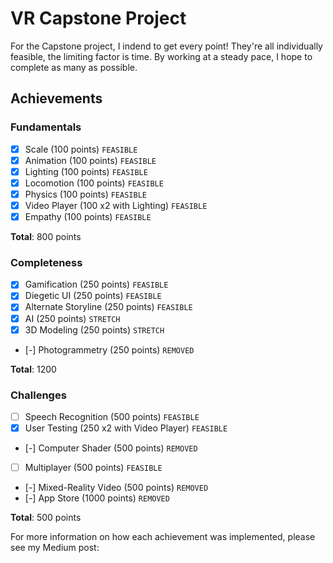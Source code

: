 # VR Capstone Project

For the Capstone project, I indend to get every point! They're all individually feasible, the limiting factor is time. By working at a steady pace, I hope to complete as many as possible. 

## Achievements
### Fundamentals
- [X] Scale (100 points) ``````FEASIBLE``````
- [X] Animation (100 points) ```FEASIBLE```
- [X] Lighting (100 points) ```FEASIBLE```
- [X] Locomotion (100 points) ```FEASIBLE```
- [X] Physics (100 points) ```FEASIBLE```
- [X] Video Player (100 x2 with Lighting) ```FEASIBLE```
- [X] Empathy (100 points) ```FEASIBLE```

**Total**: 800 points

### Completeness
- [X] Gamification (250 points) ```FEASIBLE```
- [X] Diegetic UI (250 points) ```FEASIBLE```
- [X] Alternate Storyline (250 points) ```FEASIBLE```
- [X] AI (250 points) ```STRETCH```
- [X] 3D Modeling (250 points) ```STRETCH```
- [-] Photogrammetry (250 points) ```REMOVED```

**Total**: 1200

### Challenges
- [ ] Speech Recognition (500 points) ```FEASIBLE```
- [X] User Testing (250 x2 with Video Player) ```FEASIBLE```
- [-] Computer Shader (500 points) ```REMOVED```
- [ ] Multiplayer (500 points) ```FEASIBLE```
- [-] Mixed-Reality Video (500 points) ```REMOVED```
- [-] App Store (1000 points) ```REMOVED```

**Total**: 500 points

For more information on how each achievement was implemented, please see my Medium post: 
